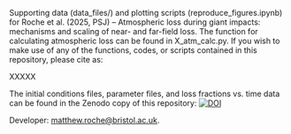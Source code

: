 Supporting data (data_files/) and plotting scripts (reproduce_figures.ipynb) for Roche et al. (2025, PSJ) – Atmospheric loss during giant impacts: mechanisms and scaling of near- and far-field loss. The function for calculating atmospheric loss can be found in X_atm_calc.py. If you wish to make use of any of the functions, codes, or scripts contained in this repository, please cite as:

XXXXX

The initial conditions files, parameter files, and loss fractions vs. time data can be found in the Zenodo copy of this repository: [![DOI](https://zenodo.org/badge/DOI/10.5281/zenodo.15124315.svg)](https://doi.org/10.5281/zenodo.15124315)

Developer: matthew.roche@bristol.ac.uk. 
